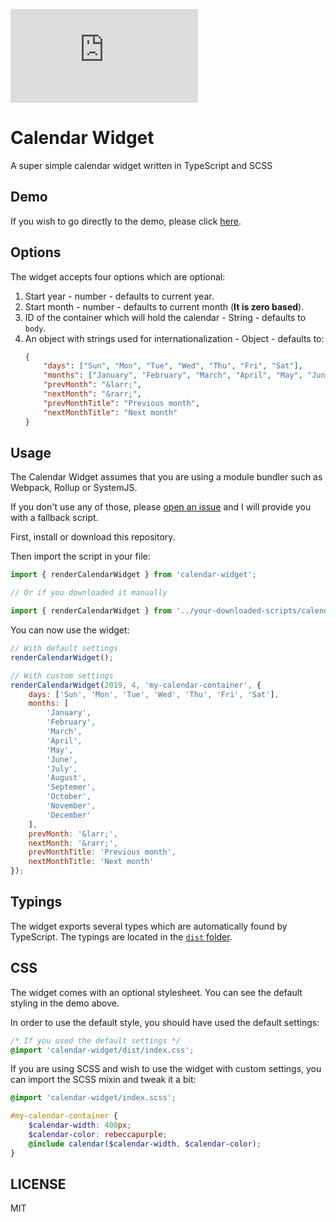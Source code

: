 [![Analytics](https://ga-beacon.appspot.com/UA-83446952-1/github.com/scriptex/calendar-widget/README.md)](https://github.com/scriptex/calendar-widget/)

# Calendar Widget

A super simple calendar widget written in TypeScript and SCSS

## Demo

If you wish to go directly to the demo, please click [here](https://codepen.io/scriptex/pen/mgLExx).

## Options

The widget accepts four options which are optional:

1. Start year - number - defaults to current year.
2. Start month - number - defaults to current month (**It is zero based**).
3. ID of the container which will hold the calendar - String - defaults to `body`.
4. An object with strings used for internationalization - Object - defaults to:
    ```json
    {
		"days": ["Sun", "Mon", "Tue", "Wed", "Thu", "Fri", "Sat"],
		"months": ["January", "February", "March", "April", "May", "June", "July", "August", "Septemer", "October", "November", "December"],
		"prevMonth": "&larr;",
		"nextMonth": "&rarr;",
		"prevMonthTitle": "Previous month",
		"nextMonthTitle": "Next month"
	}
	```

## Usage

The Calendar Widget assumes that you are using a module bundler such as Webpack, Rollup or SystemJS.

If you don't use any of those, please [open an issue](https://github.com/scriptex/calendar-widget/issues/new) and I will provide you with a fallback script.

First, install or download this repository.

Then import the script in your file:

```javascript
import { renderCalendarWidget } from 'calendar-widget';

// Or if you downloaded it manually

import { renderCalendarWidget } from '../your-downloaded-scripts/calendar-widget/dist/index.js';
```

You can now use the widget:

```javascript
// With default settings
renderCalendarWidget();

// With custom settings
renderCalendarWidget(2019, 4, 'my-calendar-container', {
	days: ['Sun', 'Mon', 'Tue', 'Wed', 'Thu', 'Fri', 'Sat'],
	months: [
		'January',
		'February',
		'March',
		'April',
		'May',
		'June',
		'July',
		'August',
		'Septemer',
		'October',
		'November',
		'December'
	],
	prevMonth: '&larr;',
	nextMonth: '&rarr;',
	prevMonthTitle: 'Previous month',
	nextMonthTitle: 'Next month'
});
```

## Typings

The widget exports several types which are automatically found by TypeScript. The typings are located in the [`dist` folder](https://github.com/scriptex/calendar-widget/blob/master/dist/index.d.ts).

## CSS

The widget comes with an optional stylesheet. You can see the default styling in the demo above.

In order to use the default style, you should have used the default settings:

```css
/* If you used the default settings */
@import 'calendar-widget/dist/index.css';
```

If you are using SCSS and wish to use the widget with custom settings, you can import the SCSS mixin and tweak it a bit:

```scss
@import 'calendar-widget/index.scss';

#my-calendar-container {
	$calendar-width: 400px;
	$calendar-color: rebeccapurple;
	@include calendar($calendar-width, $calendar-color);
}
```

## LICENSE

MIT
